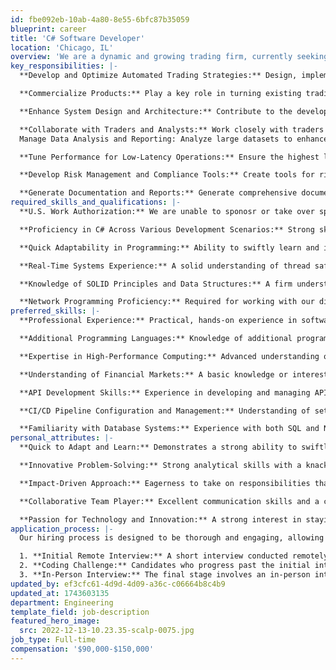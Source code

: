 ```yaml
---
id: fbe092eb-10ab-4a80-8e55-6bfc87b35059
blueprint: career
title: 'C# Software Developer'
location: 'Chicago, IL'
overview: 'We are a dynamic and growing trading firm, currently seeking an innovative Software Developer to join our team. This role is pivotal to our dual mission: developing cutting-edge automated trading strategies and commercializing our existing trading platforms and tools. Our primary trading assets are equity options and equities, with an exciting expansion into futures on the horizon. As a key member of our relatively small but rapidly expanding team, you will have the opportunity to make substantial contributions and experience significant upward mobility within the company. Your work will not only shape the future of our trading operations but also influence the evolution of our commercial products. This is a unique chance to be part of a firm where individual efforts have a direct and meaningful impact.'
key_responsibilities: |-
  **Develop and Optimize Automated Trading Strategies:** Design, implement, and refine algorithms specifically for equity options, equities, and futures trading.

  **Commercialize Products:** Play a key role in turning existing trading platforms and tools into market-ready products.

  **Enhance System Design and Architecture:** Contribute to the development and enhancement of our core trading platform, ensuring high performance, scalability, and adaptability to new asset classes.

  **Collaborate with Traders and Analysts:** Work closely with traders to understand their needs, translating complex trading concepts into efficient technical solutions.
  Manage Data Analysis and Reporting: Analyze large datasets to enhance and validate trading strategies.

  **Tune Performance for Low-Latency Operations:** Ensure the highest levels of system performance, particularly in the context of high-frequency trading.

  **Develop Risk Management and Compliance Tools:** Create tools for risk assessment, management, and compliance monitoring to ensure adherence to relevant regulations and internal risk guidelines.

  **Generate Documentation and Reports:** Generate comprehensive documentation and reports, supporting both internal strategy development and external product transparency.
required_skills_and_qualifications: |-
  **U.S. Work Authorization:** We are unable to sponosr or take over sponsorship of an employment Visa at this time. Applicants must be authorized to work for **ANY** employer in the Unites States. 

  **Proficiency in C# Across Various Development Scenarios:** Strong skills in C# are required, covering a range of development tasks including algorithm development, API development, and front-end application development. Candidates should be adept at using C# in both Windows and Linux environments.

  **Quick Adaptability in Programming:** Ability to swiftly learn and integrate new programming tools and methods.

  **Real-Time Systems Experience:** A solid understanding of thread safety and management in multithreaded applications.

  **Knowledge of SOLID Principles and Data Structures:** A firm understanding of these concepts is essential for effective development and problem-solving in our environment.

  **Network Programming Proficiency:** Required for working with our distributed system infrastructure.
preferred_skills: |-
  **Professional Experience:** Practical, hands-on experience in software development is valued. A formal degree is not a strict requirement, but some level of professional experience is necessary.

  **Additional Programming Languages:** Knowledge of additional programming languages and frameworks, reflecting a versatile skill set.

  **Expertise in High-Performance Computing:** Advanced understanding of optimizing systems for high performance and low latency.

  **Understanding of Financial Markets:** A basic knowledge or interest in financial markets and trading systems.

  **API Development Skills:** Experience in developing and managing APIs, including knowledge of API gateway systems like NGINX.

  **CI/CD Pipeline Configuration and Management:** Understanding of setting up and managing CI/CD pipelines, important for maintaining efficient development and deployment processes.

  **Familiarity with Database Systems:** Experience with both SQL and NoSQL databases, beneficial for managing and optimizing data in distributed environments.
personal_attributes: |-
  **Quick to Adapt and Learn:** Demonstrates a strong ability to swiftly grasp and apply new concepts and technologies, essential in a fast-paced and evolving environment.

  **Innovative Problem-Solving:** Strong analytical skills with a knack for developing innovative solutions to complex problems.

  **Impact-Driven Approach:** Eagerness to take on responsibilities that directly contribute to the firm’s growth and success.

  **Collaborative Team Player:** Excellent communication skills and a collaborative spirit, essential for working effectively in a team.

  **Passion for Technology and Innovation:** A strong interest in staying abreast of technological advancements, particularly those applicable to our field.
application_process: |-
  Our hiring process is designed to be thorough and engaging, allowing both the firm and the candidate to make informed decisions. It consists of three key stages:

  1. **Initial Remote Interview:** A short interview conducted remotely to discuss the candidate's background, skills, and interest in the role, and to learn more about our firm and the position.
  2. **Coding Challenge:** Candidates who progress past the initial interview will be given a coding challenge to assess their technical skills and problem-solving approach.
  3. **In-Person Interview:** The final stage involves an in-person interview at our office, covering both technical and cultural fit, and may involve meeting with multiple team members.
updated_by: ef3cfc61-4d9d-4d09-a36c-c06664b8c4b9
updated_at: 1743603135
department: Engineering
template_field: job-description
featured_hero_image:
  src: 2022-12-13-10.23.35-scalp-0075.jpg
job_type: Full-time
compensation: '$90,000-$150,000'
---
```

